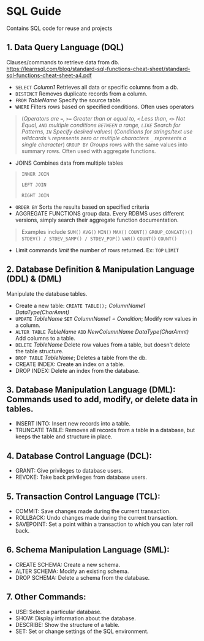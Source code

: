 # **SQL Guide**
Contains SQL code for reuse and projects

## 1. Data Query Language (DQL)
Clauses/commands to retrieve data from db. https://learnsql.com/blog/standard-sql-functions-cheat-sheet/standard-sql-functions-cheat-sheet-a4.pdf

- `SELECT` *Column1* Retrieves all data or specific columns from a db.
- `DISTINCT` Removes duplicate records from a column.
- `FROM` *TableName* Specify the source table.
- `WHERE` Filters rows based on specified conditions. Often uses operators 
> (*Operators are `=`, `>=` Greater than or equal to, `<` Less than, `<>` Not Equal, `AND` multiple conditions `BETWEEN` a range, `LIKE` Search for Patterns, `IN` Specify desired values*)
> (*Conditions for strings/text use wildcards `%` represents zero or multiple characters `_` represents a single character*)
> `GROUP BY` *Groups* rows with the same values into summary rows. Often used with aggregate functions.
- JOINS Combines data from multiple tables
> `INNER JOIN`
> 
> `LEFT JOIN`
> 
> `RIGHT JOIN` 
- `ORDER BY` Sorts the results based on specified criteria
- AGGREGATE FUNCTIONS group data. Every RDBMS uses different versions, simply search their aggregate function documentation.
> Examples include `SUM()` `AVG()` `MIN()` `MAX()` `COUNT()` `GROUP_CONCAT()()` `STDEV() / STDEV_SAMP() / STDEV_POP()` `VAR()` `COUNT()` `COUNT()`
- Limit commands *limit* the number of rows returned. Ex: `TOP` `LIMIT`


## 2. Database Definition & Manipulation Language (DDL) & (DML)
Manipulate the database tables.

- Create a new table: `CREATE TABLE();` *ColumnName1 DataType(CharAmnt)* 
- `UPDATE` *TableName* `SET` *ColumnName1 = Condition*; Modify row values in a column.
- `ALTER TABLE` *TableName* `ADD` *NewColumnName DataType(CharAmnt)* Add columns to a table.
- `DELETE` *TableName* Delete row values from a table, but doesn't delete the table structure.
- `DROP TABLE` *TableName*; Deletes a table from the db.
- CREATE INDEX: Create an index on a table.
- DROP INDEX: Delete an index from the database.


## 3. Database Manipulation Language (DML): Commands used to add, modify, or delete data in tables.

- INSERT INTO: Insert new records into a table.
- TRUNCATE TABLE: Removes all records from a table in a database, but keeps the table and structure in place.


## 4. Database Control Language (DCL):

- GRANT: Give privileges to database users.
- REVOKE: Take back privileges from database users.


## 5. Transaction Control Language (TCL):

- COMMIT: Save changes made during the current transaction.
- ROLLBACK: Undo changes made during the current transaction.
- SAVEPOINT: Set a point within a transaction to which you can later roll back.


## 6. Schema Manipulation Language (SML):

- CREATE SCHEMA: Create a new schema.
- ALTER SCHEMA: Modify an existing schema.
- DROP SCHEMA: Delete a schema from the database.


## 7. Other Commands:

- USE: Select a particular database.
- SHOW: Display information about the database.
- DESCRIBE: Show the structure of a table.
- SET: Set or change settings of the SQL environment.

